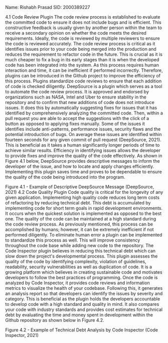 Name: Rishabh Prasad
SID: 2000389227


4.1 Code Review Plugin
	The code review process is established to evaluate the committed code to ensure it does not include bugs and is efficient. This constructive feedback is usually given by another person within the team to receive a secondary opinion on whether the code meets the desired requirements. Ideally, the code is reviewed by multiple reviewers to ensure the code is reviewed accurately. The code review process is critical as it identifies issues prior to your code being merged into the production and reduces the requirement to refactor code in the future. This is crucial as it is much cheaper to fix a bug in its early stages than it is when the developed code has been integrated into the system. As this process requires human interaction and time, it can be inefficient if performed incorrectly. Therefore, plugins can be introduced in the Github project to improve the efficiency of this process. Plugins standardize code reviews to ensure that each addition of code is checked diligently.
	DeepSource is a plugin which serves as a tool to automate the code review process. It is approved and endorsed by organizations such as NASA, Intel and Uber to ensure stability in the repository and to confirm that new additions of code does not introduce issues. It does this by automatically suggesting fixes for issues that it has identified by comprehensively analyzing the committed code. Then, within a pull request you are able to accept the suggestions with the click of a button as opposed to applying fixes manually. Some of the issues it identifies include anti-patterns, performance issues, security flaws and the potential introduction of bugs. On average these issues are identified within fourteen seconds for any given commit of pull request (DeepSource, 2021). This is beneficial as it takes a human significantly longer periods of time to achieve similar results. Efficiency in identifying issues allows the developer to provide fixes and improve the quality of the code effectively. As shown in Figure 4.1 below, DeepSource provides descriptive messages to inform the developer of the issue, and how to locate and apply changes efficiently. Implementing this plugin saves time and proves to be dependable to ensure the quality of the code being introduced into the program.

Figure 4.1 - Example of Descriptive DeepSource Message (DeepSource, 2021)
4.2 Code Quality Plugin
	Code quality is critical for the longevity of any given application. Implementing high quality code reduces long term costs of refactoring by reducing technical debt. This debt is accumulated by implementing code for short term goals in rapid development environments. It occurs when the quickest solution is implemented as opposed to the best one. The quality of the code can be maintained at a high standard during the code review process. As previously mentioned, this process can be accomplished by humans; however, it can be extremely inefficient if not performed diligently. To eliminate human error a plugin can be implemented to standardize this process as well. This will improve consistency throughout the code base while adding new code to the repository.
	The Code Inspector plugin believes in reducing this technical debt which can slow down the project's developmental process. This plugin assesses the quality of the code by identifying complexity, violation of guidelines, readability, security vulnerabilities as well as duplication of code. It is a growing platform which believes in creating sustainable code and motivates developers to follow the best practices of programming. Once the code is analyzed by Code Inspector, it provides code reviews and information metrics to visualize the health of your codebase. Following this, it generates an analysis report so that developers can identify the issues by severity and category. This is beneficial as the plugin holds the developers accountable to develop code with a high standard and quality in mind. It also compares your code with industry standards and provides cost estimates for technical debt by evaluating the time and money spent in development within the Github repository as shown below in Figure 4.2.

Figure 4.2 - Example of Technical Debt Analysis by Code Inspector (Code Inspector, 2021)
